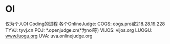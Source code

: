 # OI
仅为个人OI Coding的进程
各个OnlineJudge:
COGS: cogs.pro或218.28.19.228
TYVJ: tyvj.cn
POJ: *.openjudge.cn(*为noi等)
VIJOS: vijos.org
LUOGU: www.luogu.org
UVA: uva.onlinejudge.org
